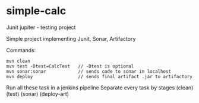 # simple-calc
Junit jupiter - testing project

Simple project implementing Junit, Sonar, Artifactory

Commands:
	
	mvn clean 
	mvn test -Dtest=CalcTest   // -Dtest is optional 
	mvn sonar:sonar            // sends code to sonar in localhost
	mvn deploy                 // sends final artifact .jar to artifactory

 Run all these task in a jenkins pipeline 
 Separate every task by stages (clean) (test) (sonar) (deploy-art)
 
 
 
